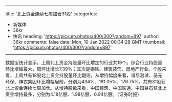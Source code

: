 
---
title: '北上资金连续七周加仓31股'
categories: 
 - 新媒体
 - 36kr
 - 快讯
headimg: 'https://picsum.photos/400/300?random=897'
author: 36kr
comments: false
date: Mon, 10 Jan 2022 00:34:28 GMT
thumbnail: 'https://picsum.photos/400/300?random=897'
---

<div>   
数据宝统计显示，上周北上资金持股量环比增加的行业共19个。综合行业持股量环比增幅最大，周环比增长7.39%；其次是钢铁、建筑装饰、房地产行业。个股来看，上周共有18股北上资金持股量环比翻倍，从增持幅度来看，谱尼测试、圣元环保、神农集团环比增幅居前，分别为434%、181.05%、176.75%。共有31股获北上资金连续七周加仓。从增持股数来看，中国建筑、中国联通、中国巨石获北上资金增持最多，分别为4.18亿股、1.98亿股、0.94亿股。（证券时报）  
</div>
            